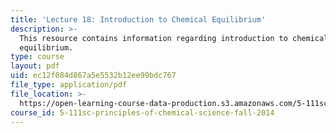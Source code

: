 ```yaml
---
title: 'Lecture 18: Introduction to Chemical Equilibrium'
description: >-
  This resource contains information regarding introduction to chemical
  equilibrium.
type: course
layout: pdf
uid: ec12f084d867a5e5532b12ee99bdc767
file_type: application/pdf
file_location: >-
  https://open-learning-course-data-production.s3.amazonaws.com/5-111sc-principles-of-chemical-science-fall-2014/ec12f084d867a5e5532b12ee99bdc767_MIT5_111F14_Lec18.pdf
course_id: 5-111sc-principles-of-chemical-science-fall-2014
---
```

